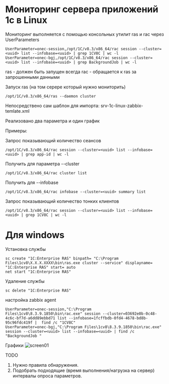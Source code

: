 # Мониторинг сервера приложений 1с в Linux

Мониторинг выполняется с помощью консольных утилит ras и rac через UserParameters

    UserParameter=onec-session,/opt/1C/v8.3/x86_64/rac session --cluster=<uuid> list --infobase=<uuid> | grep 1CV8C | wc -l
    UserParameter=onec-bgj,/opt/1C/v8.3/x86_64/rac session --cluster=<uuid> list --infobase=<uuid> | grep BackgroundJob | wc -l

ras - должен быть запущен всегда
rac - обращается к ras за запрошенными данными

Запуск ras (на том серере который нужно мониторить)

    /opt/1C/v8.3/x86_64/ras --daemon cluster

Непосредствено сам шаблон для импорта: srv-1c-linux-zabbix-temlate.xml

Реализовано два параметра и один график


Примеры:

Запрос показывающий количество сеансов

    /opt/1C/v8.3/x86_64/rac session --cluster=<uuid> list --infobase=<uuid> | grep app-id | wc -l


Получить <uuid> для параметра --cluster

    /opt/1C/v8.3/x86_64/rac cluster list

Получить <uuid> для --infobase

    /opt/1C/v8.3/x86_64/rac infobase --cluster=<uuid> summary list

Запрос показывающий количество тонких клиентов

    /opt/1C/v8.3/x86_64/rac session --cluster=<uuid> list --infobase=<uuid> | grep 1CV8C | wc -l

# Для windows 
Установка службы

    sc create "1C:Enterprise RAS" binpath= "C:\Program Files\1cv8\Х.Х.Х.ХХХХ\bin\ras.exe cluster --service" displayname= "1C:Enterprise RAS" start= auto 
    net start "1C:Enterprise RAS"

Удаление службы 

    sc delete "1C:Enterprise RAS"

настройка zabbix agent

    UserParameter=onec-session,"C:\Program Files\1cv8\8.3.9.1850\bin\rac.exe" session --cluster=03692e0b-0c48-4c6c-bf7d-a6dd89ebbd71 list --infobase=1fcffbdb-0fd4-4678-bd8b-95c96fdc419f |  find /c "1CV8C"
    UserParameter=onec-bgj,"C:\Program Files\1cv8\8.3.9.1850\bin\rac.exe" session --cluster=<uuid> list --infobase=<uuid> | find /c "BackgroundJob "


Графики 
![screen01](https://github.com/bessonovevgen/srv-1c-linux-zabbix-template/blob/master/images/screen-01.png)

TODO 
1. Нужно правила обнаружения.
2. Подобрать подходящие (время выполнения/нагрузка на сервер) интервалы опроса параметров.
